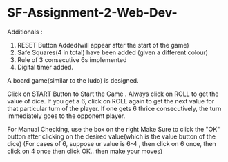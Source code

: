 # SF-Assignment-2-Web-Dev-

Additionals :
1. RESET Button Added(will appear after the start of the game)
2. Safe Squares(4 in total) have been added (given a different colour)
3. Rule of 3 consecutive 6s implemented
4. Digital timer added.

A board game(similar to the ludo) is designed.

Click on START Button to Start the Game . Always click on ROLL to get the value of dice. If you get a 6, click on ROLL again to get the next value for that particular turn of the player. If one gets 6 thrice consecutively, the turn immediately goes to the opponent player.

For Manual Checking, use the box on the right 
Make Sure to click the "OK" button after clicking on the desired value(which is the value button of the dice)
(For cases of 6, suppose ur value is 6-4 , then click on 6 once, then click on 4 once then click OK.. then make your moves)
